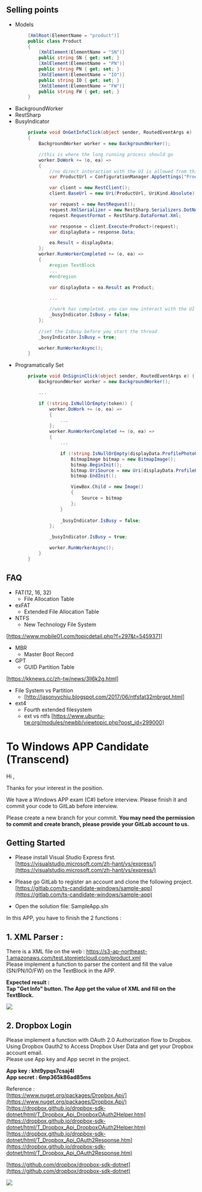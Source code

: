 ## Selling points
* Models
```csharp
        [XmlRoot(ElementName = "product")]
        public class Product
        {
            [XmlElement(ElementName = "SN")]
            public string SN { get; set; }
            [XmlElement(ElementName = "PN")]
            public string PN { get; set; }
            [XmlElement(ElementName = "IO")]
            public string IO { get; set; }
            [XmlElement(ElementName = "FW")]
            public string FW { get; set; }
        }
```
* BackgroundWorker
* RestSharp
* BusyIndicator
```csharp
        private void OnGetInfoClick(object sender, RoutedEventArgs e)
        {
            BackgroundWorker worker = new BackgroundWorker();

            //this is where the long running process should go
            worker.DoWork += (o, ea) =>
            {
                //no direct interaction with the UI is allowed from this method
                var ProductUrl = ConfigurationManager.AppSettings["ProductUrl"];

                var client = new RestClient();
                client.BaseUrl = new Uri(ProductUrl, UriKind.Absolute);

                var request = new RestRequest();
                request.XmlSerializer = new RestSharp.Serializers.DotNetXmlSerializer();
                request.RequestFormat = RestSharp.DataFormat.Xml;

                var response = client.Execute<Product>(request);
                var displayData = response.Data;

                ea.Result = displayData;
            };
            worker.RunWorkerCompleted += (o, ea) =>
            {
                #region TextBlock
                ...
                #endregion

                var displayData = ea.Result as Product;

                ...

                //work has completed. you can now interact with the UI
                _busyIndicator.IsBusy = false;
            };
            
            //set the IsBusy before you start the thread
            _busyIndicator.IsBusy = true;

            worker.RunWorkerAsync();
        }
```
* Programatically Set
```csharp
        private void OnSigninClick(object sender, RoutedEventArgs e) {
            BackgroundWorker worker = new BackgroundWorker();

            ...

            if (!string.IsNullOrEmpty(token)) {
                worker.DoWork += (o, ea) =>
                {
                    ...
                };
                worker.RunWorkerCompleted += (o, ea) =>
                {
                    ...

                    if (!string.IsNullOrEmpty(displayData.ProfilePhotoUrl)) {
                        BitmapImage bitmap = new BitmapImage();
                        bitmap.BeginInit();
                        bitmap.UriSource = new Uri(displayData.ProfilePhotoUrl);
                        bitmap.EndInit();

                        ViewBox.Child = new Image()
                        {
                            Source = bitmap
                        };
                    }
                    
                    _busyIndicator.IsBusy = false;
                };

                _busyIndicator.IsBusy = true;

                worker.RunWorkerAsync();
            }
        }
```

## FAQ
* FAT(12, 16, 32)
    * File Allocation Table
* exFAT
    * Extended File Allocation Table
* NTFS
    * New Technology File System
    
[https://www.mobile01.com/topicdetail.php?f=297&t=5459371]
* MBR
    * Master Boot Record
* GPT
    * GUID Partition Table
    
[https://kknews.cc/zh-tw/news/3ll6k2g.html]
* File System vs Partition
    * [http://jasonyychiu.blogspot.com/2017/06/ntfsfat32mbrgpt.html]
* ext4
    * Fourth extended filesystem
    * ext vs ntfs [https://www.ubuntu-tw.org/modules/newbb/viewtopic.php?post_id=299000]

<a name="To-Windows-APP-Candidate"></a>

# To Windows APP Candidate (Transcend)

Hi ,

Thanks for your interest in the position.  

We have a Windows APP exam (C#) before interview. Please finish it and commit your code to GitLab before interview. 

Please create a new branch for your commit. **You may need the permission to commit and create branch, please provide your GitLab account to us.**

<a name="Getting-Started"></a>

## Getting Started

- Please install Visual Studio Express first.  
[https://visualstudio.microsoft.com/zh-hant/vs/express/](https://visualstudio.microsoft.com/zh-hant/vs/express/)

- Please go GitLab to register an account and clone the following project.  
[https://gitlab.com/ts-candidate-windows/sample-app](https://gitlab.com/ts-candidate-windows/sample-app)

- Open the solution file: SampleApp.sln

In this APP, you have to finish the 2 functions :

<a name="1-XML-Parser-"></a>

## 1\. XML Parser :

There is a XML file on the web : https://s3-ap-northeast-1.amazonaws.com/test.storejetcloud.com/product.xml  
Please implement a function to parser the content and fill the value (SN/PN/IO/FW) on the TextBlock in the APP.

**Expected result :  
Tap "Get Info" button. The App get the value of XML and fill on the TextBlock.**

![](https://s3-ap-northeast-1.amazonaws.com/test.storejetcloud.com/ex1.png)

## 2\. Dropbox Login

Please implement a function with OAuth 2.0 Authorization flow to Dropbox.  
Using Dropbox Oauth2 to Access Dropbox User Data and get your Dropbox account email.  
Please use App key and App secret in the project.

**App key : kht9ypqs7csaj4l**  
**App secret : 6mp365k86ad85ms**

Reference :  
[https://www.nuget.org/packages/Dropbox.Api/](https://www.nuget.org/packages/Dropbox.Api/)  
[https://dropbox.github.io/dropbox-sdk-dotnet/html/T_Dropbox_Api_DropboxOAuth2Helper.htm](https://dropbox.github.io/dropbox-sdk-dotnet/html/T_Dropbox_Api_DropboxOAuth2Helper.htm)  
[https://dropbox.github.io/dropbox-sdk-dotnet/html/T_Dropbox_Api_OAuth2Response.htm](https://dropbox.github.io/dropbox-sdk-dotnet/html/T_Dropbox_Api_OAuth2Response.htm)

[https://github.com/dropbox/dropbox-sdk-dotnet](https://github.com/dropbox/dropbox-sdk-dotnet)

![](https://s3-ap-northeast-1.amazonaws.com/test.storejetcloud.com/ex4.png)
